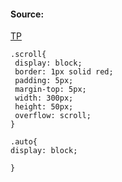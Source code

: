 #### Source:
[TP](https://www.tutorialspoint.com/css/css_scrollbars.htm)

```
.scroll{
 display: block;
 border: 1px solid red;
 padding: 5px;
 margin-top: 5px;
 width: 300px;
 height: 50px;
 overflow: scroll;
}

.auto{
display: block;

}
```